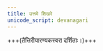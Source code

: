 ```yaml
---
title: उत्तमे शिखरे
unicode_script: devanagari
---
```


+++(तैत्तिरीयारण्यकस्वरा दर्शिताः।)+++

<div class="js_include" url="/vedAH/yajuH/taittirIyam/AraNyakam/sarva-prastutiH/06/30_uttame_shikhare/"  newLevelForH1="2" includeTitle="true"> </div>  

